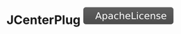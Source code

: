 # JCenterPlug [![](https://github.com/kayoSun/resource/blob/master/svgs/apachelicense.svg)](LICENSE.txt)
